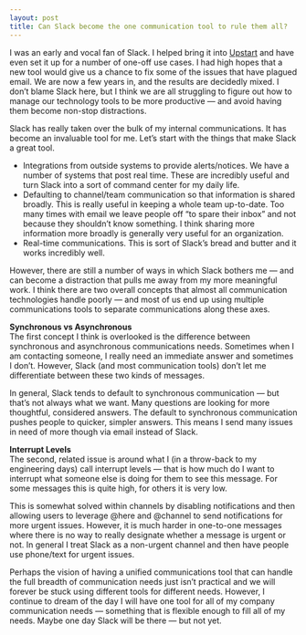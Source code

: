```yaml
---
layout: post
title: Can Slack become the one communication tool to rule them all?
---
```


I was an early and vocal fan of Slack. I helped bring it into
[Upstart](https://www.upstart.com) and have even set it up for a number of
one-off use cases. I had high hopes that a new tool would give us a chance to
fix some of the issues that have plagued email. We are now a few years in, and
the results are decidedly mixed. I don’t blame Slack here, but I think we are
all struggling to figure out how to manage our technology tools to be more
productive — and avoid having them become non-stop distractions.

Slack has really taken over the bulk of my internal communications. It has
become an invaluable tool for me. Let’s start with the things that make Slack
a great tool.

  * Integrations from outside systems to provide alerts/notices. We have a number of systems that post real time. These are incredibly useful and turn Slack into a sort of command center for my daily life.
  * Defaulting to channel/team communication so that information is shared broadly. This is really useful in keeping a whole team up-to-date. Too many times with email we leave people off “to spare their inbox” and not because they shouldn’t know something. I think sharing more information more broadly is generally very useful for an organization.
  * Real-time communications. This is sort of Slack’s bread and butter and it works incredibly well.

However, there are still a number of ways in which Slack bothers me — and can
become a distraction that pulls me away from my more meaningful work. I think
there are two overall concepts that almost all communication technologies
handle poorly — and most of us end up using multiple communications tools to
separate communications along these axes.

**‌Synchronous vs Asynchronous**  
The first concept I think is overlooked is the difference between synchronous
and asynchronous communications needs. Sometimes when I am contacting someone,
I really need an immediate answer and sometimes I don’t. However, Slack (and
most communication tools) don’t let me differentiate between these two kinds
of messages.

In general, Slack tends to default to synchronous communication — but that’s
not always what we want. Many questions are looking for more thoughtful,
considered answers. The default to synchronous communication pushes people to
quicker, simpler answers. This means I send many issues in need of more though
via email instead of Slack.

**Interrupt Levels**  
The second, related issue is around what I (in a throw-back to my engineering
days) call interrupt levels — that is how much do I want to interrupt what
someone else is doing for them to see this message. For some messages this is
quite high, for others it is very low.

This is somewhat solved within channels by disabling notifications and then
allowing users to leverage @here and @channel to send notifications for more
urgent issues. However, it is much harder in one-to-one messages where there
is no way to really designate whether a message is urgent or not. In general I
treat Slack as a non-urgent channel and then have people use phone/text for
urgent issues.

Perhaps the vision of having a unified communications tool that can handle the
full breadth of communication needs just isn’t practical and we will forever
be stuck using different tools for different needs. However, I continue to
dream of the day I will have one tool for all of my company communication
needs — something that is flexible enough to fill all of my needs. Maybe one
day Slack will be there — but not yet.

